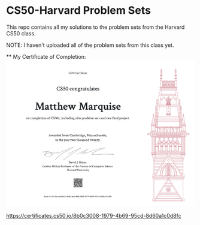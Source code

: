 # CS50-Harvard Problem Sets
This repo contains all my solutions to the problem sets from the Harvard CS50 class. 

NOTE: I haven't uploaded all of the problem sets from this class yet.

** My Certificate of Completion:
![Matthew's CS50x Certificate of Completion](https://github.com/MattMarquise/CS50-Harvard/blob/master/Certificate/certificateofcompletion.png)

https://certificates.cs50.io/8b0c3008-1979-4b69-95cd-8d60a1c0d8fc
